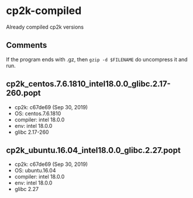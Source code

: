 # cp2k-compiled

Already compiled cp2k versions


## Comments

If the program ends with .gz, then `gzip -d $FILENAME` do uncompress it and run.



## cp2k_centos.7.6.1810_intel18.0.0_glibc.2.17-260.popt

* cp2k: c67de69 (Sep 30, 2019)
* OS: centos.7.6.1810
* compiler: intel 18.0.0
* env: intel 18.0.0
* glibc 2.17-260



## cp2k_ubuntu.16.04_intel18.0.0_glibc.2.27.popt

* cp2k: c67de69 (Sep 30, 2019)
* OS: ubuntu.16.04
* compiler: intel 18.0.0
* env: intel 18.0.0
* glibc 2.27



